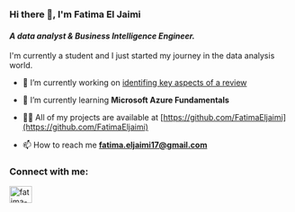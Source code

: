 ### Hi there 👋, I'm Fatima El Jaimi
#### *A data analyst & Business Intelligence Engineer.*

I'm currently a student and I just started my journey in the data analysis world. 


- 🔭 I’m currently working on [identifing key aspects of a review](https://github.com/FatimaEljaimi/Data-science/blob/main/Identify_key_aspects_of_a_Review.ipynb)

- 🌱 I’m currently learning **Microsoft Azure Fundamentals**

- 👨‍💻 All of my projects are available at [https://github.com/FatimaEljaimi](https://github.com/FatimaEljaimi)

- 📫 How to reach me **fatima.eljaimi17@gmail.com**

<h3 align="left">Connect with me:</h3>
<p align="left">
<a href="https://linkedin.com/in/fatima-eljaimi" target="blank"><img align="center" src="https://raw.githubusercontent.com/rahuldkjain/github-profile-readme-generator/master/src/images/icons/Social/linked-in-alt.svg" alt="fatima-eljaimi" height="30" width="40" /></a>
</p>



